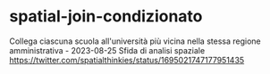 # spatial-join-condizionato
Collega ciascuna scuola all'università più vicina nella stessa regione amministrativa - 2023-08-25 Sfida di analisi spaziale https://twitter.com/spatialthinkies/status/1695021747177951435
